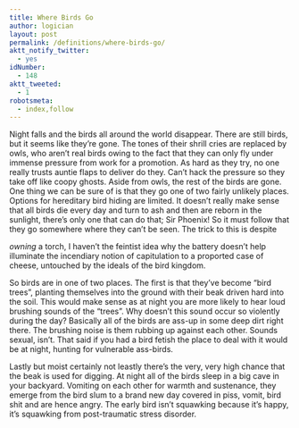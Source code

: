 ```yaml
---
title: Where Birds Go
author: logician
layout: post
permalink: /definitions/where-birds-go/
aktt_notify_twitter:
  - yes
idNumber:
  - 148
aktt_tweeted:
  - 1
robotsmeta:
  - index,follow
---
```

Night falls and the birds all around the world disappear. There are still birds, but it seems like they&#8217;re gone. <!--more-->The tones of their shrill cries are replaced by owls, who aren&#8217;t real birds owing to the fact that they can only fly under immense pressure from work for a promotion. As hard as they try, no one really trusts auntie flaps to deliver do they. Can&#8217;t hack the pressure so they take off like coopy ghosts. Aside from owls, the rest of the birds are gone. One thing we can be sure of is that they go one of two fairly unlikely places. Options for hereditary bird hiding are limited. It doesn&#8217;t really make sense that all birds die every day and turn to ash and then are reborn in the sunlight, there&#8217;s only one that can do that; Sir Phoenix! So it must follow that they go somewhere where they can&#8217;t be seen. The trick to this is despite 

*owning* a torch, I haven&#8217;t the feintist idea why the battery doesn&#8217;t help illuminate the incendiary notion of capitulation to a proported case of cheese, untouched by the ideals of the bird kingdom.

So birds are in one of two places. The first is that they&#8217;ve become &#8220;bird trees&#8221;, planting themselves into the ground with their beak driven hard into the soil. This would make sense as at night you are more likely to hear loud brushing sounds of the &#8220;trees&#8221;. Why doesn&#8217;t this sound occur so violently during the day? Basically all of the birds are ass-up in some deep dirt right there. The brushing noise is them rubbing up against each other. Sounds sexual, isn&#8217;t. That said if you had a bird fetish the place to deal with it would be at night, hunting for vulnerable ass-birds.

Lastly but moist certainly not leastly there&#8217;s the very, very high chance that the beak is used for digging. At night all of the birds sleep in a big cave in your backyard. Vomiting on each other for warmth and sustenance, they emerge from the bird slum to a brand new day covered in piss, vomit, bird shit and are hence angry. The early bird isn&#8217;t squawking because it&#8217;s happy, it&#8217;s squawking from post-traumatic stress disorder.
